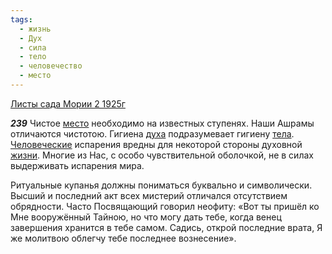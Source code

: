 ```yaml
---
tags:
  - жизнь
  - Дух
  - сила
  - тело
  - человечество
  - место
---
```


[Листы сада Мории 2 1925г](https://127.0.0.1:4002/agni/1925)

___239___
Чистое [место](../../../tags/#место) необходимо на известных ступенях. Наши Ашрамы отличаются чистотою. Гигиена [духа](../../../tags/#Дух) подразумевает гигиену [тела](../../../tags/#тело). [Человеческие](../../../tags/#человечество) испарения вредны для некоторой стороны духовной [жизни](../../../tags/#жизнь). Многие из Нас, с особо чувствительной оболочкой, не в силах выдерживать испарения мира.   

Ритуальные купанья должны пониматься буквально и символически. Высший и последний акт всех мистерий отличался отсутствием обрядности. Часто Посвящающий говорил неофиту: «Вот ты пришёл ко Мне вооружённый Тайною, но что могу дать тебе, когда венец завершения хранится в тебе самом. Садись, открой последние врата, Я же молитвою облегчу тебе последнее вознесение».   

